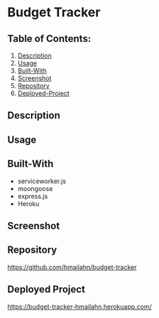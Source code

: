 # Budget Tracker 

## Table of Contents:
  1. [Description](#Description)
  2. [Usage](#Usage)
  3. [Built-With](#Built-With)
  4. [Screenshot](#Screenshot)
  5. [Repository](#Repository)
  6. [Deployed-Project](#Deployed-Project)

## Description

## Usage

## Built-With
* serviceworker.js
* moongoose
* express.js
* Heroku
## Screenshot

## Repository
https://github.com/hmailahn/budget-tracker

## Deployed Project
https://budget-tracker-hmailahn.herokuapp.com/